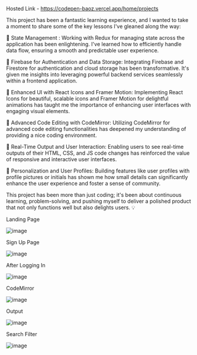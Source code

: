 Hosted Link - https://codepen-baoz.vercel.app/home/projects

This project has been a fantastic learning experience, and I wanted to take a moment to share some of the key lessons I've gleaned along the way:

🔹 State Management : Working with Redux for managing state across the application has been enlightening. I've learned how to efficiently handle data flow, ensuring a smooth and predictable user experience.

🔹 Firebase for Authentication and Data Storage: Integrating Firebase and Firestore for authentication and cloud storage has been transformative. It's given me insights into leveraging powerful backend services seamlessly within a frontend application.

🔹 Enhanced UI with React Icons and Framer Motion: Implementing React Icons for beautiful, scalable icons and Framer Motion for delightful animations has taught me the importance of enhancing user interfaces with engaging visual elements.

🔹 Advanced Code Editing with CodeMirror: Utilizing CodeMirror for advanced code editing functionalities has deepened my understanding of providing a nice coding environment.

🔹 Real-Time Output and User Interaction: Enabling users to see real-time outputs of their HTML, CSS, and JS code changes has reinforced the value of responsive and interactive user interfaces.

🔹 Personalization and User Profiles: Building features like user profiles with profile pictures or initials has shown me how small details can significantly enhance the user experience and foster a sense of community.

This project has been more than just coding; it's been about continuous learning, problem-solving, and pushing myself to deliver a polished product that not only functions well but also delights users. 💡

Landing Page 

![image](https://github.com/user-attachments/assets/d0dc383a-e1da-44c2-b2e3-852c0e824715)

Sign Up Page

![image](https://github.com/user-attachments/assets/3607df4d-3743-4a4f-aef9-8e449dd4dedb)

After Logging In

![image](https://github.com/user-attachments/assets/6e296516-28dd-43cb-ab25-ec6ef9d10144)

CodeMirror

![image](https://github.com/user-attachments/assets/9cec1315-97af-430e-a7cc-ba3c6781f2f3)

Output 

![image](https://github.com/user-attachments/assets/36247e5b-717e-4fe8-9636-10c43f362931)

Search Filter

![image](https://github.com/user-attachments/assets/85c93da9-d8e7-44cb-ba25-e52e74190ab4)



